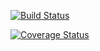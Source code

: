 [![Build Status](https://travis-ci.com/ome823/cs107test.svg?branch=master)](https://travis-ci.com/ome823/cs107test)

[![Coverage Status](https://codecov.io/gh/ome823/cs107test/branch/main/graph/badge.svg?token=785TVE28IE)](https://codecov.io/gh/ome823/cs107test)






